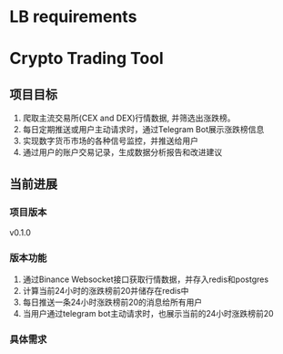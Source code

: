 # LB requirements
# Crypto Trading Tool

## 项目目标
1. 爬取主流交易所(CEX and DEX)行情数据, 并筛选出涨跌榜。
2. 每日定期推送或用户主动请求时，通过Telegram Bot展示涨跌榜信息
3. 实现数字货币市场的各种信号监控，并推送给用户
4. 通过用户的账户交易记录，生成数据分析报告和改进建议

## 当前进展
### 项目版本
v0.1.0
### 版本功能
1. 通过Binance Websocket接口获取行情数据，并存入redis和postgres
2. 计算当前24小时的涨跌榜前20并储存在redis中
3. 每日推送一条24小时涨跌榜前20的消息给所有用户
4. 当用户通过telegram bot主动请求时，也展示当前的24小时涨跌榜前20
### 具体需求

